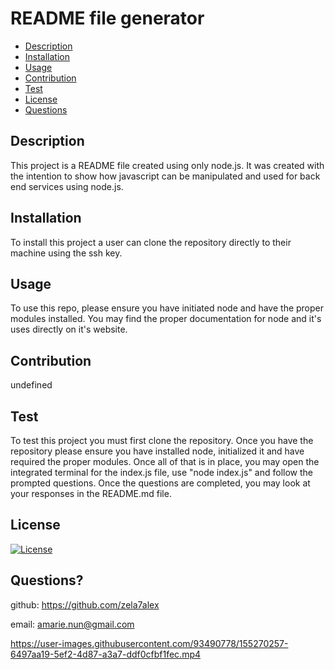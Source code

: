 # README file generator

* [Description](#Description)
* [Installation](#Installation)
* [Usage](#Usage)
* [Contribution](#Contribution)
* [Test](#Test)
* [License](#License)
* [Questions](#Questions)
    
## Description
This project is a README file created using only node.js. It was created with the intention to show how javascript can be manipulated and used for back end services using node.js.

## Installation
To install this project a user can clone the repository directly to their machine using the ssh key.

## Usage
To use this repo, please ensure you have initiated node and have the proper modules installed. You may find the proper documentation for node and it's uses directly on it's website.

## Contribution
undefined

## Test
To test this project you must first clone the repository. Once you have the repository please ensure you have installed node, initialized it and have required the proper modules. Once all of that is in place, you may open the integrated terminal for the index.js file, use "node index.js" and follow the prompted questions. Once the questions are completed, you may look at your responses in the README.md file. 

## License
[![License](https://img.shields.io/badge/License-MIT-blue.svg)](https://opensource.org/licenses/MIT)
    
## Questions?
    
github: https://github.com/zela7alex

email: amarie.nun@gmail.com



https://user-images.githubusercontent.com/93490778/155270257-6497aa19-5ef2-4d87-a3a7-ddf0cfbf1fec.mp4



